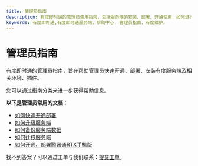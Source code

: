 ```yaml
---
title: 管理员指南
description: 有度即时通的管理员使用指南，包括服务端的安装、部署、开通使用，如何进行升级、备份、数据迁移。
keywords: 有度即时通,有度即时通服务端，帮助中心, 管理员指南，有度维护。
---
```


# 管理员指南

有度即时通的管理员指南，旨在帮助管理员快速开通、部署、安装有度服务端及相关环境、插件。

您可以通过指南分类来进一步获得帮助信息。

**以下是管理员常用的文档：**

- [如何快速开通部署](./a01_00001.md)
- [如何升级服务端](./a01_00006.md)
- [如何备份服务端数据](f01_00001.md)
- [如何迁移服务端](f01_00004.md)
- [如何开通、部署腾讯通RTX手机版](./g01_00001.md)

找不到答案？可以通过工单与我们联系：[提交工单](https://youdu.kf5.com/)。